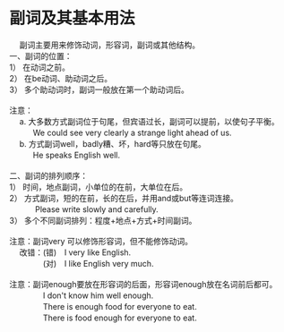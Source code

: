 # 副词及其基本用法
 	
　 副词主要用来修饰动词，形容词，副词或其他结构。<br>
一、副词的位置：<br>
1） 在动词之前。<br>
2） 在be动词、助动词之后。　 <br>
3） 多个助动词时，副词一般放在第一个助动词后。<br>
<br>
注意：<br>
　 a. 大多数方式副词位于句尾，但宾语过长，副词可以提前，以使句子平衡。 <br>
　　　We could see very clearly a strange light ahead of us.<br>
　 b. 方式副词well，badly糟、坏，hard等只放在句尾。<br>
　　　He speaks English well.<br>
<br>
二、副词的排列顺序：<br>
1） 时间，地点副词，小单位的在前，大单位在后。<br>
2） 方式副词，短的在前，长的在后，并用and或but等连词连接。<br>
　　　 Please write slowly and carefully.<br>
3） 多个不同副词排列：程度+地点+方式+时间副词。<br>
<br>
注意：副词very 可以修饰形容词，但不能修饰动词。<br>
　 改错：(错)　I very like English.<br>
　　　　 (对)　I like English very much.<br>
<br>
注意：副词enough要放在形容词的后面，形容词enough放在名词前后都可。<br>
　　　　 I don't know him well enough.<br>
　　　　 There is enough food for everyone to eat.<br>
　　　　 There is food enough for everyone to eat.